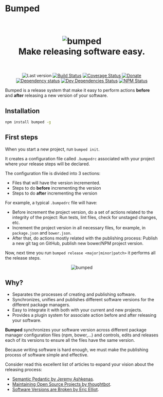 # Bumped

<h1 align="center">
  <br>
  <img src="http://i.imgur.com/DmMbFwL.png" alt="bumped">
  <br>
  Make releasing software easy.
  <br>
  <br>
</h1>

<p align="center">
  <img src="https://img.shields.io/github/tag/bumped/bumped.svg?style=flat-square" alt="Last version"> <a href="https://travis-ci.org/bumped/bumped"><img src="http://img.shields.io/travis/bumped/bumped/master.svg?style=flat-square" alt="Build Status"></a> <a href="https://coveralls.io/github/bumped/bumped"><img src="https://img.shields.io/coveralls/bumped/bumped.svg?style=flat-square" alt="Coverage Status"></a> <a href="https://paypal.me/kikobeats"><img src="https://img.shields.io/badge/donate-paypal-blue.svg?style=flat-square" alt="Donate"></a><br><a href="https://david-dm.org/bumped/bumped"><img src="http://img.shields.io/david/bumped/bumped.svg?style=flat-square" alt="Dependency status"></a> <a href="https://david-dm.org/bumped/bumped#info=devDependencies"><img src="http://img.shields.io/david/dev/bumped/bumped.svg?style=flat-square" alt="Dev Dependencies Status"></a> <a href="https://www.npmjs.org/package/bumped"><img src="http://img.shields.io/npm/dm/bumped.svg?style=flat-square" alt="NPM Status"></a>
</p>

Bumped is a release system that make it easy to perform actions **before** and **after** releasing a new version of your software.

## Installation

```bash
npm install bumped -g
```

## First steps

When you start a new project, run `bumped init`.

It creates a configuration file called `.bumpedrc` associated with your project where your release steps will be declared.

The configuration file is divided into 3 sections:

- Files that will have the version incremented.
- Steps to do **before** incrementing the version
- Steps to do **after** incrementing the version

For example, a typical `.bumpedrc` file will have:

- Before increment the project version, do a set of actions related to the integrity of the project: Run tests, lint files, check for unstaged changes, etc.
- Increment the project version in all necessary files, for example, in `package.json` and `bower.json`.
- After that, do actions mostly related with the publishing process: Publish a new git tag on GitHub, publish new bower/NPM project version.

Now, next time you run `bumped release <major|minor|patch>` it performs all the release steps.

<p align="center">
  <img src="https://i.imgur.com/GUmrIgB.gif" alt="bumped">
</p>

## Why?

- Separates the processes of creating and publishing software.
- Synchronizes, unifies and publishes different software versions for the different package managers.
- Easy to integrate it with both with your current and new projects.
- Provides a plugin system for associate action before and after releasing your software.

**Bumped** synchronizes your software version across different package manager configuration files (npm, bower,...) and controls, edits and releases each of its versions to ensure all the files have the same version.

Because writing software is hard enough, we must make the publishing process of software simple and effective.

Consider read this excellent list of articles to expand your vision about the releasing process:

* [Semantic Pedantic by Jeremy Ashkenas](https://gist.github.com/jashkenas/cbd2b088e20279ae2c8e).
* [Maintaining Open Source Projects by thoughtbot](https://robots.thoughtbot.com/maintaining-open-source-projects-versioning).
* [Software Versions are Broken by Eric Elliot](https://medium.com/javascript-scene/software-versions-are-broken-3d2dc0da0783#.wvzd0qcp8).
